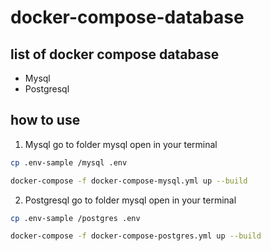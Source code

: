 # docker-compose-database

## list of docker compose database

- Mysql
- Postgresql

## how to use
1. Mysql go to folder mysql open in your terminal 
```sh
cp .env-sample /mysql .env
```
```sh
docker-compose -f docker-compose-mysql.yml up --build
```
2. Postgresql go to folder mysql open in your terminal 
```sh
cp .env-sample /postgres .env
```
```sh
docker-compose -f docker-compose-postgres.yml up --build
```
